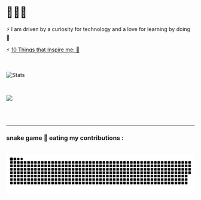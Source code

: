 # 🐝🐝🐝  

⚡ I am driven by a curiosity for technology and a love for learning by doing 🚀

⚡  <a href="https://devops-mindset-2025.github.io/devops-mindset-2025/">10 Things that Inspire me: 🐝</a>
 
<br/>

![Stats](https://github-readme-stats.vercel.app/api?username=Jalalhejazi&theme=vue-dark&show_icons=true&hide_border=true&count_private=true)

<br/>

<p align="left"> <img src="https://skillicons.dev/icons?i=bash,vscode,visualstudio,linux,ubuntu,html,css,js,nodejs,dotnet,angular,git,kubernetes,docker,azure,ps"/><br> </p>
<br/>


<br/>
<hr/>
<div align="left">
  <h3> snake game 🐍 eating my contributions :</h3>
  <br>
  <img alt="snake eating my contributions" src="https://github.com/devops-mindset-2025/devops-mindset-2025/blob/output/github-contribution-grid-snake.svg" />
  <br/>
</div>

